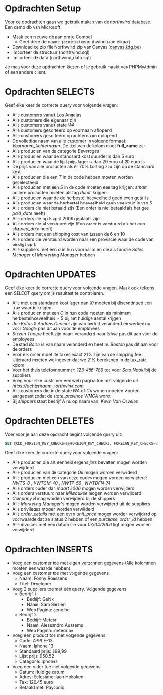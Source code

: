 # Opdrachten Setup

Voor de opdrachten gaan we gebruik maken van de *northwind* database. Een demo db van Microsoft

- Maak een nieuwe db aan om je Combell
    - Geef deze de naam: `jeinitialen`northwind (aan elkaar)
- Download de zip file Northwind.zip van Canvas ([canvas.kdg.be](https://canvas.kdg.be/courses/43251/modules/items/901199))
- Importeer de structuur (northwind.sql)
- Importeer de data (northwind_data.sql)

Je mag voor deze opdrachten kiezen of je gebruik maakt van PHPMyAdmin of een andere client.

# Opdrachten SELECTS

Geef elke keer de correcte query voor volgende vragen:

- Alle customers vanuit Los Angelas
- Alle customers die eigenaar zijn
- Alle customers vanuit state *WA*
- Alle customers gesorteerd op voornaam aflopend
- Alle customers gesorteerd op achternaam oplopend
- De volledige naam van alle customer in volgend formaat: *Voornaam_Achternaam*. De titel van de kolom moet **full_name** zijn
- Alle producten van de categorie *Beverages*
- Alle producten waar de standaard kost duurder is dan 5 euro
- Alle producten waar de lijst prijs lager is dan 20 euro of 20 euro is
- De prijs van alle producten als er 70% korting zou zijn op de standaard kost
- Alle producten die een *T* in de code hebben moeten worden geselecteerd
- Alle producten met een *S* in de code moeten een tag krijgen: *smart* andere producten moeten als tag *dumb* krijgen
- Alle producten waar de de herbestel hoeveelheid geen even getal is
- Alle producten waar de herbestel hoeveelheid geen veelvoud is van 5
- Alle orders die niet betaald zijn (Een order is niet betaald als het gee *paid_date* heeft)
- Alle orders die op 5 april 2006 geplaats zijn
- Alle orders die al verstuurd zijn (Een order is verstuurd als het een *shipped_date* heeft)
- Alle orders met een shipping cost van tussen de 6 en 10
- Alle orders die verstuurd worden naar een provincie waar de code van eindigt op *L*
- Alle suppliers met een *a* in hun voornaam en die als functie *Sales Manager* of *Markerting Manager* hebben

# Opdrachten UPDATES

Geef elke keer de correcte query voor volgende vragen.
Maak ook telkens een SELECT query om je resultaat te controleren.

- Alle met een standaard kost lager dan *10* moeten bij discontinued een true waarde krijgen
- Alle producten met een *C* in hun code moeten als minimum herbestelhoeveelheid + 5 bij het huidige aantal krijgen
- *Jan Kotas* & *Andrew Cencini* zijn van bedrijf veranderd en werken nu voor *Google* pas dit aan voor de employees
- *Steven Thorpe* heeft zijn naam veranderd naar *Stivie* pas dit aan voor de employees.
- De stad *Boise* is van naam veranderd en heet nu *Boston* pas dit aan voor de orders
- Voor elk order moet de taxes exact 21% zijn van de shipping fee. Uiteraard moeten we ingeven dat we 21% berekenen in de tax_rate kolom
- Voer het thuis telefoonnummer: *123-456-789* toe voor *Sato Naoki* bij de suppliers
- Voeg voor elke customer een web pagina toe met volgende url: *https://achternaam-northwind.com*
- Alle customers die in de state *WA* of *CA* wonen moeten worden aangepast zodat de *state_province* *WMCA* wordt
- Bij *shippers* staat bedrijf A nu op naam van: *Kevin Van Oevelen*

# Opdrachten DELETES

Voer voor je aan deze opdracht begint volgende query uit:

```sql
SET @OLD_FOREIGN_KEY_CHECKS=@@FOREIGN_KEY_CHECKS, FOREIGN_KEY_CHECKS=0;
```

Geef elke keer de correcte query voor volgende vragen:

- Alle producten die als eenheid ergens *jars* bevatten mogen worden verwijderd
- Alle producten van de categorie *Oil* mogen worden verwijderd
- Alle producten met een van deze codes mogen worden verwijderd: *NWTS-8* , *NWTCM-40* , *NWTP-56* , *NWTDFN-74*
- Alle orders ouder dan *maart 2006* mogen worden verwijderd
- Alle orders verstuurd naar *Milwaukee* mogen worden verwijderd
- *Company B* mag worden verwijderd bij de shippers
- Alle *Marketing Manager*'s mogen worden verwijderd uit de suppliers
- Alle privileges mogen worden verwijderd
- Alle *order_details* met een even *unit_price* mogen worden verwijderd op voorwaarde dat ze status 2 hebben of een *purchase_order_id* hebben
- Alle invoices met een datum die voor *03/04/2006* ligt mogen worden verwijderd

#  Opdrachten INSERTS

- Voeg een customer toe met eigen verzonnen gegevens (Alle kolommen moeten een waarde hebben)
- Voeg een customer toe met volgende gegevens:
  - Naam: Ronny Ronssens
  - Titel: Developer
- Voeg 2 suppliers toe met één query. Volgende gegevens
  - Bedrijf 1:
    - Bedrijf: GeNx
    - Naam: Sam Serrien
    - Web Pagina: genx.be
  - Bedrijf 2:
    - Bedrijf: Meteor
    - Naam: Alessandro Aussems
    - Web Pagina: meteor.be
- Voeg een product toe met volgende gegevens:
    - Code: APPLE-13
    - Naam: Iphone 13
    - Standaard prijs: 899,99
    - Lijst prijs: 950.52
    - Categorie: Iphones
- Voeg een order toe met volgende gegevens:
    - Datum: Huidige datum
    - Adres: Selesianenlaan Hoboken
    - Tax: 120.45 euro
    - Betaald met: Payconiq
